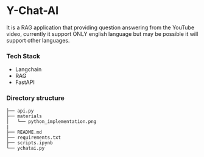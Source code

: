 # Y-Chat-AI

It is a RAG application that providing question answering from the YouTube video, currently it support ONLY english language but may be possible it will support other languages.


### Tech Stack
- Langchain
- RAG
- FastAPI


### Directory structure
```
├── api.py
├── materials
│   └── python_implementation.png
|
├── README.md
├── requirements.txt
├── scripts.ipynb
└── ychatai.py
```